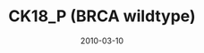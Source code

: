 ---
title: CK18_P (BRCA wildtype)
image: https://www.cycif.org/assets/img/gray-2023/CK18_P.jpg
date: 2010-03-10
minerva_link: https://s3.amazonaws.com/www.cycif.org/110-Komen_BRCA/CK18_P/index.html
info_link: null
show_page_link: false
tags:
    - Gray
    - BRCA

---